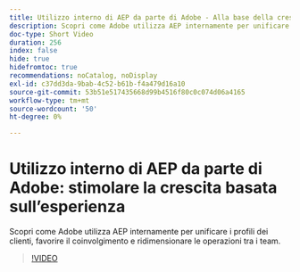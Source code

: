 ```yaml
---
title: Utilizzo interno di AEP da parte di Adobe - Alla base della crescita basata sull’esperienza
description: Scopri come Adobe utilizza AEP internamente per unificare i profili dei clienti, favorire il coinvolgimento e ridimensionare le operazioni tra i team.
doc-type: Short Video
duration: 256
index: false
hide: true
hidefromtoc: true
recommendations: noCatalog, noDisplay
exl-id: c37dd3da-9bab-4c52-b61b-f4a479d16a10
source-git-commit: 53b51e517435668d99b4516f80c0c074d06a4165
workflow-type: tm+mt
source-wordcount: '50'
ht-degree: 0%

---
```


# Utilizzo interno di AEP da parte di Adobe: stimolare la crescita basata sull’esperienza

Scopri come Adobe utilizza AEP internamente per unificare i profili dei clienti, favorire il coinvolgimento e ridimensionare le operazioni tra i team.

<!-- 62_S655_3442541_255_adobes-internal-use-of-aep-driving-experienceled-growth -->
>[!VIDEO](https://video.tv.adobe.com/v/3458328/?learn=on&enablevpops=true)

